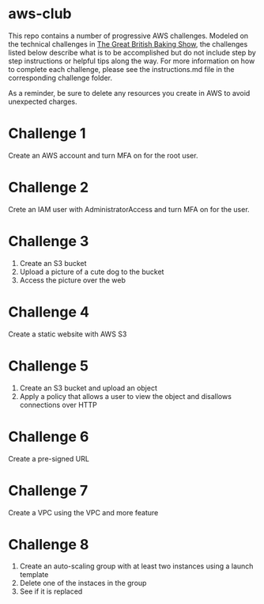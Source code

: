 # aws-club
This repo contains a number of progressive AWS challenges. Modeled on the technical challenges in [The Great British Baking Show](https://www.netflix.com/title/80063224), the challenges listed below describe what is to be accomplished but do not include step by step instructions or helpful tips along the way. For more information on how to complete each challenge, please see the instructions.md file in the corresponding challenge folder.

As a reminder, be sure to delete any resources you create in AWS to avoid unexpected charges. 

# Challenge 1
Create an AWS account and turn MFA on for the root user.

# Challenge 2
Crete an IAM user with AdministratorAccess and turn MFA on for the user.

# Challenge 3
1. Create an S3 bucket
1. Upload a picture of a cute dog to the bucket
1. Access the picture over the web

# Challenge 4
Create a static website with AWS S3

# Challenge 5
1. Create an S3 bucket and upload an object
1. Apply a policy that allows a user to view the object and disallows connections over HTTP

# Challenge 6
Create a pre-signed URL

# Challenge 7
Create a VPC using the VPC and more feature

# Challenge 8
1. Create an auto-scaling group with at least two instances using a launch template
1. Delete one of the instaces in the group
1. See if it is replaced